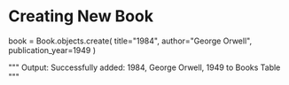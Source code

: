 # Creating New Book

book = Book.objects.create(
    title="1984",
    author="George Orwell",
    publication_year=1949
)

"""
Output:
Successfully added: 1984, George Orwell, 1949 to Books Table
"""
